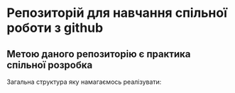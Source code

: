 # Репозиторій для навчання спільної роботи з github
## Метою даного репозиторію є практика спільної розробка
Загальна структура яку намагаємось реалізувати: